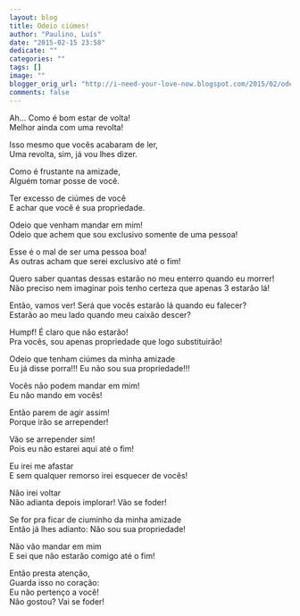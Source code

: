 ```yaml
---
layout: blog
title: Odeio ciúmes!
author: "Paulino, Luís"
date: "2015-02-15 23:58"
dedicate: ""
categories: ""
tags: []
image: ""
blogger_orig_url: "http://i-need-your-love-now.blogspot.com/2015/02/odeio-ciumes.html"
comments: false
---
```


Ah... Como é bom estar de volta!\
Melhor ainda com uma revolta!

Isso mesmo que vocês acabaram de ler,\
Uma revolta, sim, já vou lhes dizer.

Como é frustante na amizade,\
Alguém tomar posse de você.

Ter excesso de ciúmes de você\
E achar que você é sua propriedade.

Odeio que venham mandar em mim!\
Odeio que achem que sou exclusivo somente de uma pessoa!

Esse é o mal de ser uma pessoa boa!\
As outras acham que serei exclusivo até o fim!

Quero saber quantas dessas estarão no meu enterro quando eu morrer!\
Não preciso nem imaginar pois tenho certeza que apenas 3 estarão lá!

Então, vamos ver! Será que vocês estarão lá quando eu falecer?\
Estarão ao meu lado quando meu caixão descer?

Humpf! É claro que não estarão!\
Pra vocês, sou apenas propriedade que logo substituirão!

Odeio que tenham ciúmes da minha amizade\
Eu já disse porra!!! Eu não sou sua propriedade!!!

Vocês não podem mandar em mim!\
Eu não mando em vocês!

Então parem de agir assim!\
Porque irão se arrepender!

Vão se arrepender sim!\
Pois eu não estarei aqui até o fim!

Eu irei me afastar\
E sem qualquer remorso irei esquecer de vocês!

Não irei voltar\
Não adianta depois implorar! Vão se foder!

Se for pra ficar de ciuminho da minha amizade\
Então já lhes adianto: Não sou sua propriedade!

Não vão mandar em mim\
E sei que não estarão comigo até o fim!

Então presta atenção,\
Guarda isso no coração:\
Eu não pertenço a você!\
Não gostou? Vai se foder!
